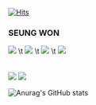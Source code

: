 [![Hits](https://hits.seeyoufarm.com/api/count/incr/badge.svg?url=https%3A%2F%2Fgithub.com%2Fseoungwonseoungwon&count_bg=%2379C83D&title_bg=%23555555&icon=&icon_color=%23E7E7E7&title=hits&edge_flat=false)](https://hits.seeyoufarm.com)

<h3>SEUNG WON</h3>

<div>
<img src="https://img.shields.io/badge/html5-E34F26?style=flat-square&logo=html5&logoColor=white"> \t
<img src="https://img.shields.io/badge/css-1572B6?style=flat-square&logo=css3&logoColor=white"> \t
<img src="https://img.shields.io/badge/JavaScript-F7DF1E?style=flat-square&logo=JavaScript&logoColor=white"> \t
<img src="https://img.shields.io/badge/bootstrap-7952B3?style=flat-square&logo=bootstrap&logoColor=white">
</div>
<br>
<br>
<div>
<img src="https://img.shields.io/badge/Python-3776AB?style=flat-square&logo=Python&logoColor=white"> 
<img src="https://img.shields.io/badge/django-092E20?style=flat-square&logo=django&logoColor=white">
</div>





![Anurag's GitHub stats](https://github-readme-stats.vercel.app/api?username=seoungwonseoungwon&show_icons=true&theme=radical)
